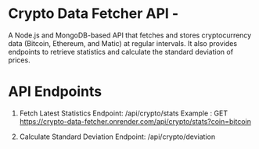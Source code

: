 # Crypto Data Fetcher API -
A Node.js and MongoDB-based API that fetches and stores cryptocurrency data (Bitcoin, Ethereum, and Matic) at regular intervals. It also provides endpoints to retrieve statistics and calculate the standard deviation of prices.

# API Endpoints
1. Fetch Latest Statistics
Endpoint: /api/crypto/stats
Example :
GET https://crypto-data-fetcher.onrender.com/api/crypto/stats?coin=bitcoin


3. Calculate Standard Deviation
Endpoint: /api/crypto/deviation





